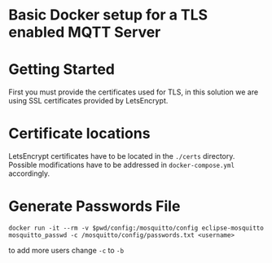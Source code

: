 # Basic Docker setup for a TLS enabled MQTT Server

# Getting Started

First you must provide the certificates used for TLS, in this solution we are using SSL certificates provided by LetsEncrypt.

# Certificate locations

LetsEncrypt certificates have to be located in the `./certs` directory. Possible modifications have to be addressed in `docker-compose.yml` accordingly.

# Generate Passwords File

`docker run -it --rm -v $pwd/config:/mosquitto/config eclipse-mosquitto mosquitto_passwd -c /mosquitto/config/passwords.txt <username>`

to add more users change `-c` to `-b`
